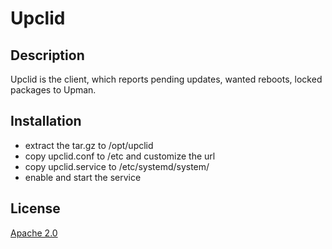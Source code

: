 # Upclid

## Description

Upclid is the client, which reports pending updates, wanted reboots, locked packages to Upman.

## Installation

 - extract the tar.gz to /opt/upclid
 - copy upclid.conf to /etc and customize the url
 - copy upclid.service to /etc/systemd/system/
 - enable and start the service
## License
[Apache 2.0](LICENSE)
